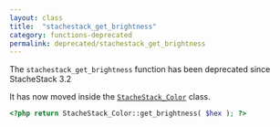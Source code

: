 ```yaml
---
layout: class
title:  "stachestack_get_brightness"
category: functions-deprecated
permalink: deprecated/stachestack_get_brightness
---
```


The `stachestack_get_brightness` function has been deprecated since StacheStack 3.2

It has now moved inside the [`StacheStack_Color`](/classes/StacheStack_Color) class.

```php
<?php return StacheStack_Color::get_brightness( $hex ); ?>
```